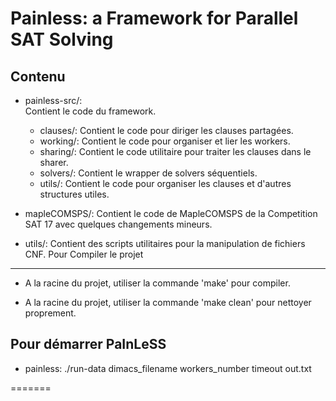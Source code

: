 Painless: a Framework for Parallel SAT Solving 
==============================================




Contenu
-------
* painless-src/:  
   Contient le code du framework.
   * clauses/:
      Contient le code pour diriger les clauses partagées.
   * working/:
      Contient le code pour organiser et lier les workers.
   * sharing/:
      Contient le code utilitaire pour traiter les clauses dans le sharer.
   * solvers/:
      Contient le wrapper de solvers séquentiels.
   * utils/:
      Contient le code pour organiser les clauses et d'autres structures utiles.

* mapleCOMSPS/:
   Contient le code de MapleCOMSPS de la Competition SAT 17 avec quelques changements mineurs.

* utils/:
   Contient des scripts utilitaires pour la manipulation de fichiers CNF.
Pour Compiler le projet
----------------------

* A la racine du projet, utiliser la commande 'make' pour compiler.

* A la racine du projet, utiliser la commande 'make clean' pour nettoyer proprement.


Pour démarrer PaInLeSS
------------------

* painless:
   ./run-data dimacs\_filename workers\_number timeout out.txt

=======


